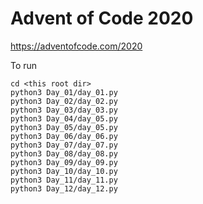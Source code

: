 # Advent of Code 2020
https://adventofcode.com/2020

To run
```
cd <this root dir>
python3 Day_01/day_01.py
python3 Day_02/day_02.py
python3 Day_03/day_03.py
python3 Day_04/day_05.py
python3 Day_05/day_05.py
python3 Day_06/day_06.py
python3 Day_07/day_07.py
python3 Day_08/day_08.py
python3 Day_09/day_09.py
python3 Day_10/day_10.py
python3 Day_11/day_11.py
python3 Day_12/day_12.py
```